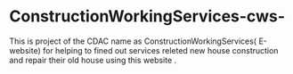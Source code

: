 # ConstructionWorkingServices-cws-
This is project of the CDAC name as ConstructionWorkingServices( E-website) for helping to fined out services releted new house construction  and repair their old house  using this website .
